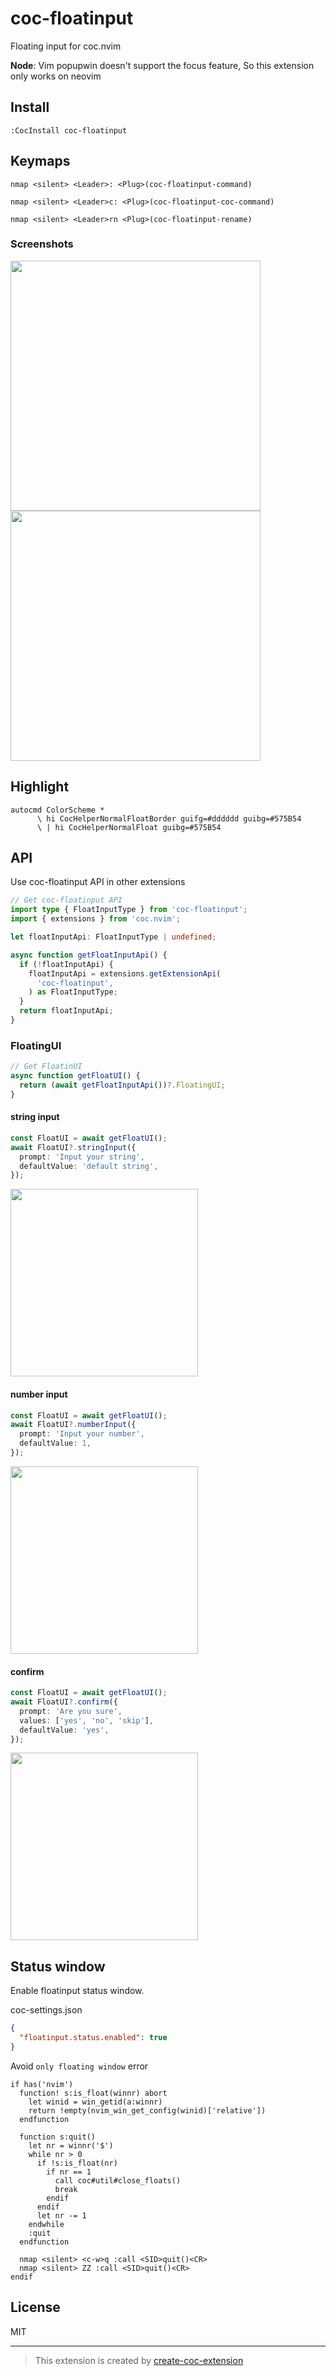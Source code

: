 # coc-floatinput

Floating input for coc.nvim

**Node**: Vim popupwin doesn't support the focus feature, So this extension only works on neovim

## Install

`:CocInstall coc-floatinput`

## Keymaps

`nmap <silent> <Leader>: <Plug>(coc-floatinput-command)`

`nmap <silent> <Leader>c: <Plug>(coc-floatinput-coc-command)`

`nmap <silent> <Leader>rn <Plug>(coc-floatinput-rename)`

### Screenshots

<img src="https://user-images.githubusercontent.com/1709861/90628904-03ab2e80-e251-11ea-97c7-5eec56b7821f.png" width="400">
<img src="https://user-images.githubusercontent.com/1709861/90628942-13c30e00-e251-11ea-81af-683363ae5370.png" width="400">

## Highlight

```vim
autocmd ColorScheme *
      \ hi CocHelperNormalFloatBorder guifg=#dddddd guibg=#575B54
      \ | hi CocHelperNormalFloat guibg=#575B54
```

## API

Use coc-floatinput API in other extensions

```typescript
// Get coc-floatinput API
import type { FloatInputType } from 'coc-floatinput';
import { extensions } from 'coc.nvim';

let floatInputApi: FloatInputType | undefined;

async function getFloatInputApi() {
  if (!floatInputApi) {
    floatInputApi = extensions.getExtensionApi(
      'coc-floatinput',
    ) as FloatInputType;
  }
  return floatInputApi;
}
```

### FloatingUI

```typescript
// Get FloatinUI
async function getFloatUI() {
  return (await getFloatInputApi())?.FloatingUI;
}
```

#### string input

```typescript
const FloatUI = await getFloatUI();
await FloatUI?.stringInput({
  prompt: 'Input your string',
  defaultValue: 'default string',
});
```

<img src="https://user-images.githubusercontent.com/1709861/96014948-8cbd9b00-0e79-11eb-8409-fbc31a0fcc76.png" width="300">

#### number input

```typescript
const FloatUI = await getFloatUI();
await FloatUI?.numberInput({
  prompt: 'Input your number',
  defaultValue: 1,
});
```

<img src="https://user-images.githubusercontent.com/1709861/96015085-bd9dd000-0e79-11eb-979d-b89480554fb2.png" width="300">

#### confirm

```typescript
const FloatUI = await getFloatUI();
await FloatUI?.confirm({
  prompt: 'Are you sure',
  values: ['yes', 'no', 'skip'],
  defaultValue: 'yes',
});
```

<img src="https://user-images.githubusercontent.com/1709861/96015199-defebc00-0e79-11eb-9a9c-18288fd34718.png" width="300">

## Status window

Enable floatinput status window.

coc-settings.json

```json
{
  "floatinput.status.enabled": true
}
```

Avoid `only floating window` error

```vim
if has('nvim')
  function! s:is_float(winnr) abort
    let winid = win_getid(a:winnr)
    return !empty(nvim_win_get_config(winid)['relative'])
  endfunction

  function s:quit()
    let nr = winnr('$')
    while nr > 0
      if !s:is_float(nr)
        if nr == 1
          call coc#util#close_floats()
          break
        endif
      endif
      let nr -= 1
    endwhile
    :quit
  endfunction

  nmap <silent> <c-w>q :call <SID>quit()<CR>
  nmap <silent> ZZ :call <SID>quit()<CR>
endif
```

## License

MIT

---

> This extension is created by [create-coc-extension](https://github.com/fannheyward/create-coc-extension)
